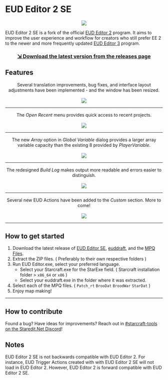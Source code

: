 # EUD Editor 2 SE

<p align="center">
    <a href="https://github.com/iDoodler-DS/EUDEditor/releases/"><img src="https://raw.githubusercontent.com/iDoodler-DS/EUDEditor/master/External%20Resources/MainIcon.png" /></a>
</p>

EUD Editor 2 SE is a fork of the official [EUD Editor 2](https://github.com/armoha/EUDEditor) program. It aims to improve the user experience and workflow for creators who still prefer EE 2 to the newer and more frequently updated [EUD Editor 3](https://github.com/Buizz/EUD-Editor-3) program.

<h3 align="center"><a href="https://github.com/iDoodler-DS/EUDEditor/releases/">⇲ Download the latest version from the releases page</a></h3>

## Features
<p align="center">
Several translation improvements, bug fixes, and interface layout adjustments have been implemented - and the window has been resized.<br><br>
<img src="https://raw.githubusercontent.com/iDoodler-DS/EUDEditor/master/External%20Resources/Screenshot_Layout.png">
</p>

---

<p align="center">
The <em>Open Recent</em> menu provides quick access to recent projects.<br><br>
<img src="https://raw.githubusercontent.com/iDoodler-DS/EUDEditor/master/External%20Resources/Screenshot_Recent.png">
</p>

---

<p align="center">
The new <em>Array</em> option in <em>Global Variable</em> dialog provides a larger array variable capacity than the existing 8 provided by <em>PlayerVariable</em>.<br><br>
<img src="https://raw.githubusercontent.com/iDoodler-DS/EUDEditor/master/External%20Resources/Screenshot_Array.png">
</p>

---

<p align="center">
The redesigned <em>Build Log</em> makes output more readable and errors easier to distinguish.<br><br>
<img src="https://raw.githubusercontent.com/iDoodler-DS/EUDEditor/master/External%20Resources/Screenshot_BuildingLog.png">
</p>

---

<p align="center">
Several new EUD Actions have been added to the <em>Custom</em> section. More to come!
<br><br>
<img src="https://raw.githubusercontent.com/iDoodler-DS/EUDEditor/master/External%20Resources/Screenshot_NewActions.png">
</p>

---

## How to get started

1. Download the latest release of [EUD Editor SE](https://github.com/iDoodler-DS/EUDEditor/releases), [euddraft](https://github.com/armoha/euddraft/releases), and the [MPQ Files](https://drive.google.com/drive/folders/1L-fJDZpuCpfIUGnEHYzjQEeyjwnswDdS).
2. Extract the ZIP files. ( Preferably to their own respective folders )
3. Run EUD Editor.exe, select your preferred language.
    + Select your Starcraft.exe for the StarExe field. ( Starcraft installation folder > `x86_64` or `x86` )
    + Select your euddraft.exe in the folder where it was extracted.
4. Select each of the MPQ files. ( `Patch_rt` `BrooDat` `BroodWar` `StarDat` )
5. Enjoy map making!

---

## How to contribute
Found a bug? Have ideas for improvements? Reach out in [#starcraft-tools on the Staredit.Net Discord](https://discord.gg/bnGF7pgDgT)!

## Notes
EUD Editor 2 SE is not backwards compatible with EUD Editor 2. For instance, EUD Trigger Actions created with with EUD Editor 2 SE will not load in EUD Editor 2. 
However, EUD Editor 2 is forward compatible with EUD Editor 2 SE.
